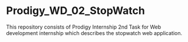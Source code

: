 # Prodigy_WD_02_StopWatch
This repository consists of Prodigy Internship 2nd Task for Web development internship which describes the stopwatch web application.
